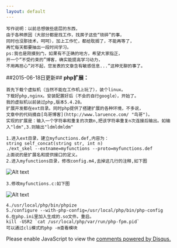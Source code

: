 ```yaml
---
layout: default
---
```

	写作说明：以前总想做些底层的东西，
	由于各种原因（大部分都是找工作，找房子这些“琐碎”的事，
	同时也没那技术，呵呵），加上工作忙，都给耽搁了，不能再等了，
	再忙每天都要抽出一段时间学习。
	ps:我也是刚摸到门，如果有不正确的地方，希望大家指正，
	开一个“不受约束的”博客，确实能提高学习动力，
	不用再担心“对不起，您发表的文章含有敏感信息...”这种无聊的事了。

<!--more-->
##2015-06-18日更新##
**php扩展：**
	
	首先下载个虚拟机（当然不能在工作机上玩了），装个linux。
	下载好php,nginx。安装配置好后（不会的自行google），开始了。
	我的虚拟机以前装过php,版本5.4.28。
	扩展开发都在ext目录。同时php提供了搭建扩展的各种环境，不多说，
	文章中的代码摘自[鸟哥博客](http://www.laruence.com/ "鸟哥")。
	实现的扩展是：输入一个字符串和重复的次数n,把该字符串重复n次连接后输出。如输入"ldm",3.则输出"ldmldmldm"

	1.进入ext目录，建立myfunctions.def,内容为：
	string self_concat(string str, int n)
	./ext_skel --extname=myfunctions --proto=myfunctions.def
	上面说的是扩展名和提供接口的定义。
	2.进入myfunctions目录，修改config.m4,去掉这几行的注释,如下图

![Alt text]({{site.url}}/static/img/2015/linux_myfunction.jpg)

	3.修改myfunctions.c:如下图

![Alt text]({{site.url}}/static/img/2015/linux_ext_myfunction_c.jpg)

	4./usr/local/php/bin/phpize
	5./configure --with-php-config=/usr/local/php/bin/php-config
	6.在php.ini里加入生成的.so文件。重启。
	kill -USR2 `cat /usr/local/php/var/run/php-fpm.pid`
	可以通过cli模式的php -m查看模块

	

	













<div id="disqus_thread"></div>
<script type="text/javascript">
    /* * * CONFIGURATION VARIABLES * * */
    var disqus_shortname = 'liudaimingsworld';
    
    /* * * DON'T EDIT BELOW THIS LINE * * */
    (function () {
        var s = document.createElement('script'); s.async = true;
        s.type = 'text/javascript';
        s.src = '//' + disqus_shortname + '.disqus.com/count.js';
        (document.getElementsByTagName('HEAD')[0] || document.getElementsByTagName('BODY')[0]).appendChild(s);
    }());
</script>
<script type="text/javascript">
    /* * * CONFIGURATION VARIABLES * * */
    var disqus_shortname = 'liudaimingsworld';
    
    /* * * DON'T EDIT BELOW THIS LINE * * */
    (function() {
        var dsq = document.createElement('script'); dsq.type = 'text/javascript'; dsq.async = true;
        dsq.src = '//' + disqus_shortname + '.disqus.com/embed.js';
        (document.getElementsByTagName('head')[0] || document.getElementsByTagName('body')[0]).appendChild(dsq);
    })();
</script>
<noscript>Please enable JavaScript to view the <a href="https://disqus.com/?ref_noscript" rel="nofollow">comments powered by Disqus.</a></noscript>
